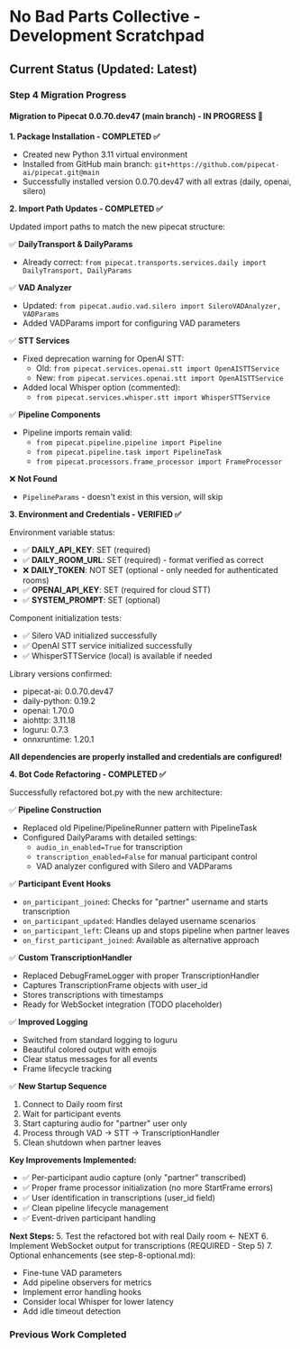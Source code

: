 # No Bad Parts Collective - Development Scratchpad

## Current Status (Updated: Latest)

### Step 4 Migration Progress

#### Migration to Pipecat 0.0.70.dev47 (main branch) - IN PROGRESS 🚧

**1. Package Installation - COMPLETED ✅**
- Created new Python 3.11 virtual environment 
- Installed from GitHub main branch: `git+https://github.com/pipecat-ai/pipecat.git@main`
- Successfully installed version 0.0.70.dev47 with all extras (daily, openai, silero)

**2. Import Path Updates - COMPLETED ✅**

Updated import paths to match the new pipecat structure:

✅ **DailyTransport & DailyParams**
- Already correct: `from pipecat.transports.services.daily import DailyTransport, DailyParams`

✅ **VAD Analyzer**  
- Updated: `from pipecat.audio.vad.silero import SileroVADAnalyzer, VADParams`
- Added VADParams import for configuring VAD parameters

✅ **STT Services**
- Fixed deprecation warning for OpenAI STT:
  - Old: `from pipecat.services.openai.stt import OpenAISTTService`
  - New: `from pipecat.services.openai.stt import OpenAISTTService`
- Added local Whisper option (commented):
  - `from pipecat.services.whisper.stt import WhisperSTTService`

✅ **Pipeline Components**
- Pipeline imports remain valid:
  - `from pipecat.pipeline.pipeline import Pipeline`
  - `from pipecat.pipeline.task import PipelineTask`
  - `from pipecat.processors.frame_processor import FrameProcessor`

❌ **Not Found**
- `PipelineParams` - doesn't exist in this version, will skip

**3. Environment and Credentials - VERIFIED ✅**

Environment variable status:
- ✅ **DAILY_API_KEY**: SET (required)
- ✅ **DAILY_ROOM_URL**: SET (required) - format verified as correct
- ❌ **DAILY_TOKEN**: NOT SET (optional - only needed for authenticated rooms)
- ✅ **OPENAI_API_KEY**: SET (required for cloud STT)
- ✅ **SYSTEM_PROMPT**: SET (optional)

Component initialization tests:
- ✅ Silero VAD initialized successfully
- ✅ OpenAI STT service initialized successfully
- ✅ WhisperSTTService (local) is available if needed

Library versions confirmed:
- pipecat-ai: 0.0.70.dev47
- daily-python: 0.19.2
- openai: 1.70.0
- aiohttp: 3.11.18
- loguru: 0.7.3
- onnxruntime: 1.20.1

**All dependencies are properly installed and credentials are configured!**

**4. Bot Code Refactoring - COMPLETED ✅**

Successfully refactored bot.py with the new architecture:

✅ **Pipeline Construction**
- Replaced old Pipeline/PipelineRunner pattern with PipelineTask
- Configured DailyParams with detailed settings:
  - `audio_in_enabled=True` for transcription
  - `transcription_enabled=False` for manual participant control
  - VAD analyzer configured with Silero and VADParams

✅ **Participant Event Hooks** 
- `on_participant_joined`: Checks for "partner" username and starts transcription
- `on_participant_updated`: Handles delayed username scenarios
- `on_participant_left`: Cleans up and stops pipeline when partner leaves
- `on_first_participant_joined`: Available as alternative approach

✅ **Custom TranscriptionHandler**
- Replaced DebugFrameLogger with proper TranscriptionHandler
- Captures TranscriptionFrame objects with user_id
- Stores transcriptions with timestamps
- Ready for WebSocket integration (TODO placeholder)

✅ **Improved Logging**
- Switched from standard logging to loguru
- Beautiful colored output with emojis
- Clear status messages for all events
- Frame lifecycle tracking

✅ **New Startup Sequence**
1. Connect to Daily room first
2. Wait for participant events
3. Start capturing audio for "partner" user only
4. Process through VAD → STT → TranscriptionHandler
5. Clean shutdown when partner leaves

**Key Improvements Implemented:**
- ✅ Per-participant audio capture (only "partner" transcribed)
- ✅ Proper frame processor initialization (no more StartFrame errors)
- ✅ User identification in transcriptions (user_id field)
- ✅ Clean pipeline lifecycle management
- ✅ Event-driven participant handling

**Next Steps:**
5. Test the refactored bot with real Daily room ← NEXT
6. Implement WebSocket output for transcriptions (REQUIRED - Step 5)
7. Optional enhancements (see step-8-optional.md):
   - Fine-tune VAD parameters
   - Add pipeline observers for metrics
   - Implement error handling hooks
   - Consider local Whisper for lower latency
   - Add idle timeout detection

### Previous Work Completed 